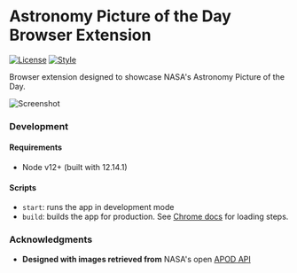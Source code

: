 # Astronomy Picture of the Day Browser Extension

[![License](https://img.shields.io/github/license/zakwht/apod)](/LICENSE)
[![Style](https://img.shields.io/badge/code_style-prettier-ff69b4.svg)](https://github.com/prettier/prettier)

Browser extension designed to showcase NASA's Astronomy Picture of the Day.

![Screenshot](./screenshot.png)

### Development

#### Requirements
* Node v12+ (built with 12.14.1)

#### Scripts
* `start`: runs the app in development mode
* `build`: builds the app for production. See [Chrome docs](https://developer.chrome.com/docs/extensions/mv3/getstarted/development-basics/#load-unpacked) for loading steps.

### Acknowledgments
* __Designed with images retrieved from__ NASA's open [APOD API](https://api.nasa.gov/#apod)
